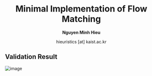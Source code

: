 <div align=center>
  <h1>
    Minimal Implementation of Flow Matching
  </h1>
  <div align=center>
    <div align=center>
      <b>Nguyen Minh Hieu</b>
    </div>
    <div align=center>
      <p align=center>hieuristics [at] kaist.ac.kr</p>
    </div>
  </div>
</div>

## Validation Result
![image](https://github.com/min-hieu/minFlowMatching/assets/53557912/2e9c6a89-5f2e-4f92-8f4a-5d3bdaff418e)
